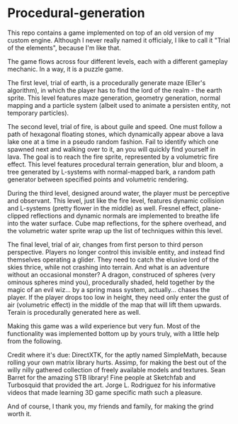 # Procedural-generation

This repo contains a game implemented on top of an old version of my custom engine. 
Although I never really named it officialy, I like to call it "Trial of the elements", because I'm like that.

The game flows across four different levels, each with a different gameplay mechanic. In a way, it is a puzzle game.

The first level, trial of earth, is a procedurally generate maze (Eller's algorithm), in which the player has to find the 
lord of the realm - the earth sprite. 
This level features maze generation, geometry generation, normal mapping and a particle system 
(albeit used to animate a persisten entity, not temporary particles).

The second level, trial of fire, is about guile and speed. One must follow a path of hexagonal floating stones, which dynamically 
appear above a lava lake one at a time in a pseudo random fashion. Fail to identify which one spawned next and walking over to it, 
an you will quickly find yourself in lava. The goal is to reach the fire sprite, represented by a volumetric fire effect.
This level features procedural terrain generation, blur and bloom, a tree generated by L-systems with normal-mapped bark, 
a random path generator between specified points and volumetric rendering.

During the third level, designed around water, the player must be perceptive and observant.
This level, just like the fire level, features dynamic collision and L-systems (pretty flower in the middle) as well. 
Fresnel effect, plane-clipped reflections and dynamic normals are implemented to breathe life into the water surface.
Cube map reflections, for the sphere overhead, and the volumetric water sprite wrap up the list of techniques within this level. 

The final level, trial of air, changes from first person to third person perspective. Players no longer control this invisible entity, 
and instead find themselves operating a glider. They need to catch the elusive lord of the skies thrice, while not crashing into terrain. 
And what is an adventure without an occasional monster? A dragon, construced of spheres (very ominous spheres mind you),
procedurally shaded, held together by the magic of an evil wiz... by a spring mass system, actually... chases the player. 
If the player drops too low in height, they need only enter the gust of air (volumetric effect) in the middle of the map that will 
lift them upwards. Terain is procedurally generated here as well.

Making this game was a wild experience but very fun. Most of the functionality was implemented bottom up by yours truly, 
with a little help from the following.

Credit where it's due:
  DirectXTK, for the aptly named SimpleMath, because rolling your own matrix library hurts. 
  Assimp, for making the best out of the willy nilly gathered collection of freely available models and textures.
  Sean Barret for the amazing STB library!
  Fine people at Sketchfab and Turbosquid that provided the art.
  Jorge L. Rodriguez for his informative videos that made learning 3D game specific math such a pleasure.

And of course, I thank you, my friends and family, for making the grind worth it.
